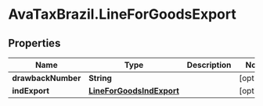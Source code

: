 # AvaTaxBrazil.LineForGoodsExport

## Properties
Name | Type | Description | Notes
------------ | ------------- | ------------- | -------------
**drawbackNumber** | **String** |  | [optional] 
**indExport** | [**LineForGoodsIndExport**](LineForGoodsIndExport.md) |  | [optional] 


